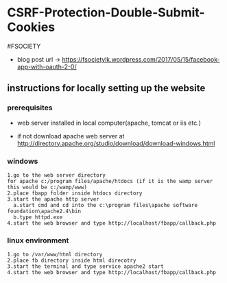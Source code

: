 # CSRF-Protection-Double-Submit-Cookies

#FSOCIETY

* blog post url -> https://fsocietylk.wordpress.com/2017/05/15/facebook-app-with-oauth-2-0/

## instructions for locally setting up the website

### prerequisites
* web server installed in local computer(apache, tomcat or iis etc.)

* if not download apache web server at http://directory.apache.org/studio/download/download-windows.html

### windows
```
1.go to the web server directory
for apache c:/program files/apache/htdocs (if it is the wamp server this would be c:/wamp/www)
2.place fbapp folder inside htdocs directory
3.start the apache http server
  a.start cmd and cd into the c:\program files\apache software foundation\apache2.4\bin
  b.type httpd.exe
4.start the web browser and type http://localhost/fbapp/callback.php
```

### linux environment
```
1.go to /var/www/html directory
2.place fb directory inside html direcotry
3.start the terminal and type service apache2 start
4.start the web browser and type http://localhost/fbapp/callback.php
```
